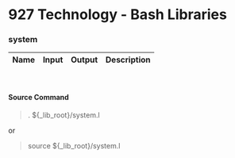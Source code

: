 # **927 Technology - Bash Libraries**

### system

|Name|Input|Output|Description|
|:---|:-|:-|:-------------|


&nbsp;
#### Source Command
> . ${_lib_root}/system.l

or

> source ${_lib_root}/system.l